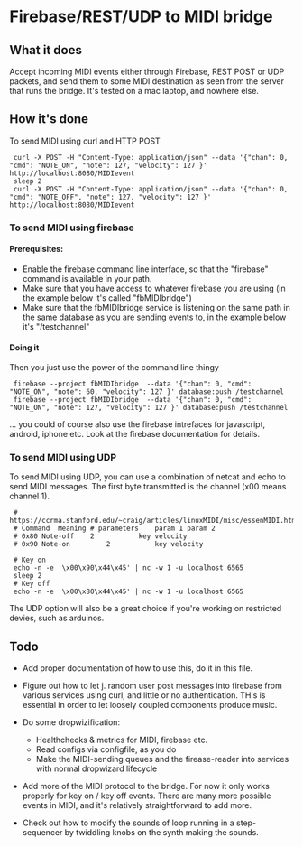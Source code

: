 Firebase/REST/UDP  to MIDI bridge
========


What it does
----
Accept incoming MIDI events either through Firebase, REST POST
or UDP packets, and send them to some MIDI destination as seen from
the server that runs the bridge.  It's tested on a mac laptop, and nowhere else.

How it's done
----




To send MIDI using curl and HTTP POST


     curl -X POST -H "Content-Type: application/json" --data '{"chan": 0, "cmd": "NOTE_ON", "note": 127, "velocity": 127 }' http://localhost:8080/MIDIevent
     sleep 2
     curl -X POST -H "Content-Type: application/json" --data '{"chan": 0, "cmd": "NOTE_OFF", "note": 127, "velocity": 127 }' http://localhost:8080/MIDIevent


### To send MIDI using firebase

#### Prerequisites:

   * Enable the firebase command line interface, so that the "firebase" command is available in your
     path.
   * Make sure that  you have access to whatever firebase you are using (in the example below it's called "fbMIDIbridge")
   * Make sure that the fbMIDIbridge service is listening on the same path in the same database as you are sending events to, in
     the example below it's "/testchannel"

#### Doing it

Then you just use the power of the command line thingy

     firebase --project fbMIDIbridge  --data '{"chan": 0, "cmd": "NOTE_ON", "note": 60, "velocity": 127 }' database:push /testchannel
     firebase --project fbMIDIbridge  --data '{"chan": 0, "cmd": "NOTE_ON", "note": 127, "velocity": 127 }' database:push /testchannel

... you could of course also use the firebase intrefaces for javascript, android, iphone  etc.   Look at the firebase documentation for details.


### To send MIDI using UDP

To send MIDI using UDP, you can use a combination of netcat and echo to send MIDI messages.  The first byte transmitted is the channel (x00 means channel 1).

     # https://ccrma.stanford.edu/~craig/articles/linuxMIDI/misc/essenMIDI.html
     # Command	Meaning	# parameters	param 1	param 2
     # 0x80	Note-off	2	        key	velocity
     # 0x90	Note-on	        2	        key	velocity

     # Key on
     echo -n -e '\x00\x90\x44\x45' | nc -w 1 -u localhost 6565
     sleep 2
     # Key off
     echo -n -e '\x00\x80\x44\x45' | nc -w 1 -u localhost 6565

The UDP option will also be a great choice if you're working on restricted devies, such as arduinos.


Todo
---

* Add proper documentation of how to use this, do it in this file.

* Figure out how to let j. random user post messages into firebase from
  various services using curl, and little or no authentication.  THis is
  essential in order to let loosely coupled components produce music.

* Do some dropwizification:
  * Healthchecks & metrics for MIDI, firebase etc.
  * Read configs via configfile, as you do
  * Make the MIDI-sending queues and the firease-reader into services with
    normal dropwizard lifecycle

* Add more of the MIDI protocol to the bridge.  For now it only
  works properly for key on / key off events.  There are many more
  possible events in MIDI, and it's relatively straightforward to add more.

* Check out how to modify the sounds of loop running in a step-sequencer
  by twiddling knobs on the synth making the sounds.
